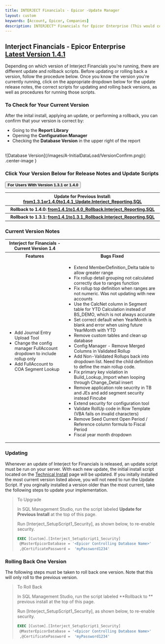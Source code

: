 ```yaml
---
title: INTERJECT Financials - Epicor -Update Manager
layout: custom
keywords: [Account, Epicor, Companies]
description: INTERJECT™ Financials for Epicor Enterprise (This would cover topics that are specific to integration with Epicor Enterprise, and would potentially be different for each ERP) 
---
```


<h2>Interject Financials - Epicor Enterprise<br>
<a href="https://drive.google.com/file/d/1GnOSqp0mQvvg-6AE1LxFaIQ6MFolrJl5/view?usp=sharing">Latest Version 1.4.1</a></h2>

Depending on which version of Interject Financials you're running, there are different update and rollback scripts. Before updating or rolling back a version, follow the procedure below. Once you know the version you're currently running, click on the appropriate dropdown below for the update release notes, the correct scripts for updating and rolling back versions, as well as procedures for running those scripts.

### To Check for Your Current Version

After the inital install, applying an update, or performing a rollback, you can confirm that your version is correct by:
- Going to the **Report Library**
- Opening the **Configuration Manager**
- Checking the **Database Version** in the upper right of the report
<br>
![Database Version](/images/A-InitialDataLoad/VersionConfirm.png){: .center-image } 

### Click Your Version Below for Release Notes and Update Scripts


<button class="collapsible"><strong>For Users With Version 1.3.1 or 1.4.0</strong></button>
<div markdown="1" class="panel">

<table> 
    <tr>
        <th><span style="font-weight:bold">Update for Previous Install:</span> <a href="https://drive.google.com/file/d/1vJXsTUWdDOK7S4Shk5RJsFWk68PcP8qb/view?usp=sharing">from1.3.1or1.4.0to1.4.1_Update.Interject_Reporting.SQL</a></th>
    </tr>
    <tr>
        <th><span style="font-weight:bold">Rollback to 1.4.0:</span> <a href="https://drive.google.com/file/d/1yLtQVLOYuQwLV3Ifquq4ZyYdus6LSnny/view?usp=sharing">from1.4.1to1.4.0_Rollback.Interject_Reporting.SQL</a></th>
    </tr>
    <tr>
        <th><span style="font-weight:bold">Rollback to 1.3.1:</span> <a href="https://drive.google.com/file/d/1BWfzw7ZZ4X-oExmEz_KxGu-ANdz1lGXc/view?usp=sharing">from1.4.1to1.3.1_Rollback.Interject_Reporting.SQL</a></th>
    </tr>
</table>

### Current Version Notes
<table>
    <tr>
        <th><span style="font-weight:bold">Interject for Financials - Current Version 1.4 </span></th>
    </tr>
        <tr>
        <th><span style="font-weight:bold">Features</span></th>
        <th><span style="font-weight:bold">Bugs Fixed</span></th>
        </tr>
        <tr>
            <td>
                <ul> 
                    <li>Add Journal Entry Upload Tool </li>
                    <li>Change the config manager FullAccount dropdown to include rollup only</li>
                    <li>Add FullAccount to COA Segment Lookup</li>
                </ul>     
            </td>
            <td>
                <ul> 
                    <li>Extend MemberDefinition_Delta table to allow greater range</li>
                    <li>Fix rollup detail grouping not calculated correctly due to ranges function</li>
                    <li>Fix rollup top definition when ranges are not numeric. Was not updating with new accounts</li>
                    <li>Use the CalcNet column in Segment table for YTD Calculation instead of BS_DEMO, which is not always accurate </li>
                    <li>Set correct default when YearMonth is blank and error when using future YearMonth with YTD</li>
                    <li>Remove custom tables and clean up database </li>
                    <li>Config Manager - Remove Merged Columns in Validated Rollup</li>
                    <li>Add Non-Validated Rollups back into dropdown list. Need the child definition to define the main rollup code. </li>
                    <li>Fix primary key violation in Build_Lookup_Import when looping through Change_Detail insert</li>
                    <li>Remove application role seucrity in TB and JEs and add segment security instead Fincube</li>
                    <li>Extend security for configuration tool</li>
                    <li>Validate RollUp code in Row Template (VBA fails on invalid characters) </li>
                    <li>Remove Seed Current Open Period / Reference column formula to Fiscal Period</li>
                    <li>Fiscal year month dropdown</li>
                </ul>
            </td>
        </tr>
</table>


### Updating

Whenever an update of Interject for Financials is released, an update script must be run on your server. With each new update, the initial install script located on the [Technical Install](https://docs.gointerject.com/bApps/bFinancials/Technical-Install.html) page will be updated. If you initally installed the most current version listed above, you will not need to run the Update Script. If you orginally installed a version older than the most current, take the following steps to update your implementation. 

> To Upgrade
> 
> In SQL Management Studio, run the script labeled **Update for Previous Install** at the top of this page.
>
> Run \[Interject_SetupScript1_Security\], as shown below, to re-enable security.
>
>  ```SQL
> EXEC [Custom].[Interject_SetupScript1_Security]
>	@MasterEpicorDatabase = '<Epicor Controlling Database Name>'
>	,@CertificatePassword =  'myPassword1234'
>  ```
>

### Rolling Back One Version

The following steps must be taken to roll back one version. Note that this will only roll to the previous version.

> To Roll Back
>
> In SQL Management Studio, run the script labeled **Rollback to ** previous install at the top of this page.
>
> Run \[Interject_SetupScript1_Security\], as shown below, to re-enable security.
>
>  ```SQL
> EXEC [Custom].[Interject_SetupScript1_Security]
>	@MasterEpicorDatabase = '<Epicor Controlling Database Name>'
>	,@CertificatePassword =  'myPassword1234'
>  ```
>

</div>


